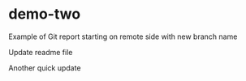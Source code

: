 # demo-two
Example of Git report starting on remote side with new branch name

Update readme file

Another quick update
